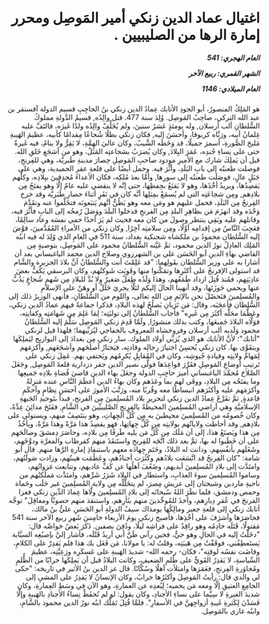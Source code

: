 <h1 dir="rtl">اغتيال عماد الدين زنكي أمير المَوصِل ومحرر إمارة الرها من الصليبيين .</h1>

<h5 dir="rtl">العام الهجري:  541

الشهر القمري: ربيع الآخر

العام الميلادي: 1146</h5>

<p dir="rtl">هو المَلِكُ المنصورُ، أبو الجودِ الأتابك عِمادُ الدين زنكي بنُ الحاجِبِ قسيم الدولة آقسنقر بن عبد الله التركي، صاحِبُ المَوصِل. وُلِدَ سنة 477. قتل والِدُه, قسيمُ الدَّولةِ مملوكُ السُّلطانِ ألب أرسلان, وله يومئذٍ عَشرُ سنينَ، ولم يُخَلِّفْ والِدُه ولدًا غَيرَه، فالتَفَّ عليه غِلمانُ أبيه، ورَبَّاه كربوقا، وأحسَنَ إليه, فكان زنكي بطلًا شُجاعًا مِقدامًا كأبيه، عظيمَ الهَيبةِ مَليحَ الصُّورةِ، أسمرَ جميلًا، قد وَخَطَه الشَّيبُ، وكان عاليَ الهِمَّةِ، لا يَقِرُّ ولا ينامُ، فيه غَيرةٌ حتى على نِساءِ جُندِه، عَمَرَ البِلادَ, وكان يُضرَبُ بشجاعتِه المَثَلُ، وهو من أشجَعِ خَلقِ الله. قبل أن يَملِكَ شارك مع الأميرِ مودود صاحبِ المَوصِلِ حِصارَ مدينةِ طَبريَّة، وهي للفِرنجِ، فوصلت طعنتُه إلى بابِ البَلَدِ، وأثَّرَ فيه. وحمل أيضًا على قلعةِ عقر الحميدية، وهي على جَبَلٍ عالٍ، فوصَلَت طعنتُه إلى سورِها, وأمَّا بعدَ مُلكِه، فكان الأعداءُ مُحدِقينَ ببِلادِه، وكلُّهم يَقصِدُها، ويريدُ أخْذَها، وهو لا يَقنَعُ بحِفظِها، حتى إنَّه لا ينقضي عليه عامٌ إلَّا وهو يفتَحُ مِن بلادِهم, ومِن شجاعَتِه التي لم يُسمَعْ بمِثلِها أنَّه كان في نَفَرٍ أثناءَ حصارِ طَبَريَّة وقد خرج الفِرنجُ مِن البَلَدِ، فحمل عليهم هو ومَن معه وهو يَظُنُّ أنَّهم يَتبَعونَه فتخَلَّفوا عنه وتقَدَّمَ وَحْدَه وقد انهزَمَ مَن بظاهِرِ البلدِ مِن الفرنجِ فدخلوا البلَدَ ووَصَلَ رُمحُه إلى البابِ فأثَّرَ فيه، وقاتلهم عليه وبَقِي ينتظر وصولَ من كان معه فحيث لم يَرَ أحدًا حمى نفسَه وعاد سالِمًا، فعَجِبَ النَّاسُ مِن إقدامِه أوَّلًا، ومِن سلامتِه آخِرًا, وكان زنكي من الأمراءِ المُقَدَّمينَ، فوَّضَ إليه السُّلطان محمودُ بن ملكشاه شحنكية بغداد، سنة 511 في العامِ الذي وُلِدَ له فيه ابنُه المَلِك العادِلُ نورُ الدين محمود، ثمَّ عَيَّنه السُّلطانُ محمود على المَوصِل، بتوصيةٍ مِن القاضي بهاءِ الدينِ أبو الحَسَن علي بن الشهرزوي وصلاح الدين محمد الياغبساني بعد أن أشارا به على وزير السُّلطان بقَولِهما: "قد عَلِمْتَ أنت والسُّلطانُ أنَّ بلادَ الجزيرة والشَّام قد استولى الإفرنجُ على أكثَرِها وتمَكَّنوا منها وقَوِيَت شَوكتُهم، وكان البرسقي يَكُفُّ بعضَ عادِيَتِهم، فمُنذ قُتِلَ ازداد طَمَعُهم، وهذا وَلَدُه طِفلٌ صَغيرٌ ولا بُدَّ للبلادِ مِن شَهمٍ شُجاعٍ يَذُبُّ عنها ويحمي حَوزَتَها، وقد أنهينا الحالَ إليكم لئلَّا يجريَ خَلَلٌ أو وهَنٌ على الإسلامِ والمُسلِمينَ فنَحصُلَ نحن بالإثمِ مِن الله تعالى، واللوم من السُّلطانِ، فأنهى الوزيرُ ذلك إلى السُّلطان فأعجَبَه، وقال: مَن تَرَيانِ يَصلُحُ لهذه البلادِ، فذكرا جماعةً فيهم عمادُ الدين زنكي، وعَظَّمَا محَلَّه أكثَرَ مِن غَيرِه" فأجاب السُّلطانُ إلى توليَتِه؛ لِمَا عَلِمَ مِن شَهامَتِه وكفايتِه، فوَلَّاه البلادَ جَميعَها، وكتب بذلك منشورًا, ولَمَّا قَدِمَ زنكي المَوصِل سَلَّمَ إليه السُّلطانُ محمود وَلَديه ألب أرسلان وفروخشاه المعروف بالخفاجي ليُرَبِّيهما؛ فلهذا قيل لزنكي "أتابك"؛ لأنَّ الأتابك هو الذي يُرَبِّي أولاد الملوك. سار زنكي مِن بغدادَ إلى البوازيج ليَملِكَها ويتقَوَّى بها. كان زنكي يُحسِنُ اختيارَ رِجالِه وقادتِه، فيَختارُ أصلَحَهم وأشجَعَهم, وأكرَمَهم لِمَهامِّ ولايتِه وقيادةِ جُيوشِه، وكان في المُقابِلِ يُكرِمُهم ويَحتفي بهم. عَمِلَ زنكي على تَرتيبِ أوضاعِ المَوصِلِ فقَرَّرَ قواعِدَها فولَّى نصير الدين جقر دزدارية قلعةَ المَوصِل, وجَعَلَ الصَّلاحَ مُحمَّدَ الياغبساني أميرَ حاجِبِ الدولة وجعَلَ بهاء الدين قاضيَ قُضاةِ بلادِه جَميعِها وما يفتَحُه مِن البلادِ، ووفَى لهم بما وعَدَهم وكان بهاءُ الدين أعظَمَ النَّاسِ عنده مَنزِلةً وأكرَمَهم عليه وأكثَرَهم انبساطًا معه وقُربًا منه، ورَتَّبَ الأمورَ على أحسَنِ نِظامٍ وأحكَمِ قاعدةٍ, ثمَّ تفَرَّغَ عِمادُ الدين زنكي لتحريرِ بلاد المُسلِمينَ مِن الفرنج، فبدأ بتَوحيدِ الجَبهةِ الإسلاميَّةِ وهي أراضي المُسلِمينَ المحيطةُ بالفِرنجِ الصَّليبيِّينَ في الشَّامِ, ففَتَحَ مدائِنَ عِدَّةً، وكان خُصومُه من المُسلِمينَ محيطينَ به مِن كُلِّ الجِهاتِ، وهو ينتَصِفُ منهم، ويستولي على بلادِهم, وقد أحاطت ولاياتُهم بولايتِه مِن كُلِّ جِهاتِها، فهو يقصِدُ هذا مَرَّةً وهذا مَرَّةً، ويأخُذُ مِن هذا ويَصنَعُ هذا، إلى أن مَلَك مِن كُلِّ مَن يليه طَرفًا مِن بلادِه، وحاصَرَ دِمشقَ وصالَحَهم على أن خَطَبوا له بها، ثمَّ بعد ذلك اتَّجَه للفِرنجِ واستَنقَذَ منهم كفرطاب والمعرَّة ودوَّخَهم، وشَغَلَهم بأنفُسِهم، ودانت له البلادُ، وخَتَم جِهادَه معهم باستنقاذِ إمارةِ الرَّها منهم. قال أبو شامة: "كان الفِرنجُ قد اتَّسَعَت بلادُهم وكَثُرَت أجنادُهم، وعَظُمَت هيبتُهم، وزادت صَولَتُهم، وامتَدَّت إلى بلادِ المُسلِمينَ أيديهم، وضَعُفَ أهلُها عن كَفِّ عاديهم، وتتابعت غزواتُهم، وساموا المُسلِمينَ سوءَ العذابِ، واستطار في البلاد شَرَرُ شَرِّهم، وامتَدَّت مَملَكتُهم من ناحيةِ ماردين وشبختان إلى عريشِ مِصرَ، لم يتخَلَّلْه مِن ولاية المُسلِمينَ غير حَلَب وحَماة وحمص ودمشق، فلما نظَرَ اللهُ سُبحانَه إلى بلادِ المُسلِمينَ ولَّاها عِمادَ الدِّينِ زنكي فغزا الفرنجَ في عُقرِ دِيارِهم، وأخذَ للمُوحِّدينَ منهم بثَأرِهم، واستنقذ منهم حصونًا ومعاقِلَ" توجَّه أتابك زنكي إلى قلعةِ جعبر ومالِكُها يومذاك سيفُ الدولةِ أبو الحَسَنِ عليُّ بنُ مالك، فحاصَرَها وأشرَفَ على أخْذِها، فأصبح زنكي يومَ الأربعاء خامِسَ شَهرِ ربيع الآخر سنة 541 مَقتولًا، قَتَلَه خادِمُه وهو راقِدٌ على فراشِه ليلًا، ودُفِنَ بصفين. ذَكَرَ بَعضُ خواصِّه قال: "دخَلْتُ إليه في الحالِ وهو حيٌّ، فحين رآني ظَنَّ أني أريدُ قَتْلَه، فأشار إليَّ بإصبُعِه السبَّابة يَستَعطِفُني، فوقَفْتُ مِن هَيبَتِه، وقلتُ له: يا مولانا، مَن فَعَل بك هذا فلم يَقدِرْ على الكلامِ، وفاضَت نفسُه لوقتِه"، فكان- رحمه الله- شديدَ الهَيبةِ على عَسكَرِه ورَعِيَّتِه، عظيمَ السِّياسةِ، لا يَقدِرُ القَويُّ على ظُلمِ الضعيفِ، وكانت البلادُ قبل أن يَملِكَها خرابًا من الظُّلمِ ومُجاوَرةِ الفِرنجِ، فعَمَرَها وامتلأت أهلًا وسُكَّانًا. قال عز الدين بنُ الأثير في تاريخه: "حكى لي والدي قال: رأيتُ المَوصِلَ وأكثَرُها خرابٌ، وكان الإنسانُ لا يَقدِرُ على المشيِ إلى الجامِعِ العتيقِ إلَّا ومعه مَن يحميه؛ لِبُعدِه عن العمارةِ، وهو الآن في وسَطِ العِمارةِ، وكان شديدَ الغيرةِ لا سِيَّما على نساءِ الأجنادِ، وكان يقول: لو لم تُحفَظْ نِساءُ الأجنادِ بالهَيبةِ وإلَّا فَسَدْنَ لِكَثرةِ غَيبةِ أزواجِهنَّ في الأسفارِ". فلمَّا قُتِلَ تَمَلَّك ابنُه نورُ الدين محمود بالشَّامِ، وابنُه غازي بالمَوصِل.</p></br>
